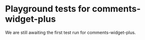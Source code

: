 # Playground tests for comments-widget-plus
We are still awaiting the first test run for comments-widget-plus.

